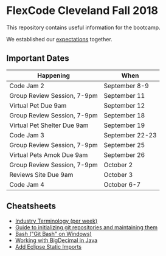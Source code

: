 # FlexCode Cleveland Fall 2018

This repository contains useful information for the bootcamp.

We established our [expectations](./expectations.md) together.

## Important Dates

|Happening|When|
|---|---|
|Code Jam 2|September 8-9|
|Group Review Session, 7-9pm|September 11|
|Virtual Pet Due 9am|September 12|
|Group Review Session, 7-9pm|September 18|
|Virtual Pet Shelter Due 9am|September 19|
|Code Jam 3|September 22-23|
|Group Review Session, 7-9pm|September 25|
|Virtual Pets Amok Due 9am|September 26|
|Group Review Session, 7-9pm|October 2|
|Reviews Site Due 9am|October 3|
|Code Jam 4|October 6-7|


## Cheatsheets
* [Industry Terminology (per week)](https://wecancodeit.github.io/java-resources/industry-terminology/)
* [Guide to initializing git repositories and maintaining them](https://wecancodeit.github.io/java-resources/git/managing-your-repo/)
* [Bash ("Git Bash" on Windows)](https://wecancodeit.github.io/java-resources/bash/)
* [Working with BigDecimal in Java](https://www.javaworld.com/article/2075315/core-java/make-cents-with-bigdecimal.html)
* [Add Eclipse Static Imports](./cheatsheets/eclipse-static-imports.md)
